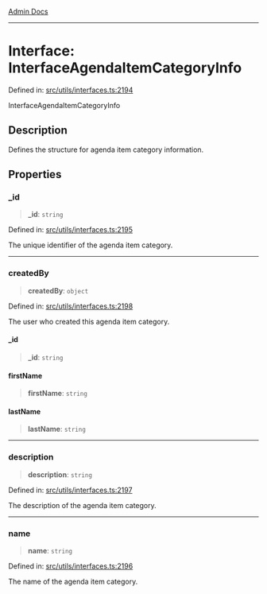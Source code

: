 [Admin Docs](/)

***

# Interface: InterfaceAgendaItemCategoryInfo

Defined in: [src/utils/interfaces.ts:2194](https://github.com/PalisadoesFoundation/talawa-admin/blob/main/src/utils/interfaces.ts#L2194)

InterfaceAgendaItemCategoryInfo

## Description

Defines the structure for agenda item category information.

## Properties

### \_id

> **\_id**: `string`

Defined in: [src/utils/interfaces.ts:2195](https://github.com/PalisadoesFoundation/talawa-admin/blob/main/src/utils/interfaces.ts#L2195)

The unique identifier of the agenda item category.

***

### createdBy

> **createdBy**: `object`

Defined in: [src/utils/interfaces.ts:2198](https://github.com/PalisadoesFoundation/talawa-admin/blob/main/src/utils/interfaces.ts#L2198)

The user who created this agenda item category.

#### \_id

> **\_id**: `string`

#### firstName

> **firstName**: `string`

#### lastName

> **lastName**: `string`

***

### description

> **description**: `string`

Defined in: [src/utils/interfaces.ts:2197](https://github.com/PalisadoesFoundation/talawa-admin/blob/main/src/utils/interfaces.ts#L2197)

The description of the agenda item category.

***

### name

> **name**: `string`

Defined in: [src/utils/interfaces.ts:2196](https://github.com/PalisadoesFoundation/talawa-admin/blob/main/src/utils/interfaces.ts#L2196)

The name of the agenda item category.
